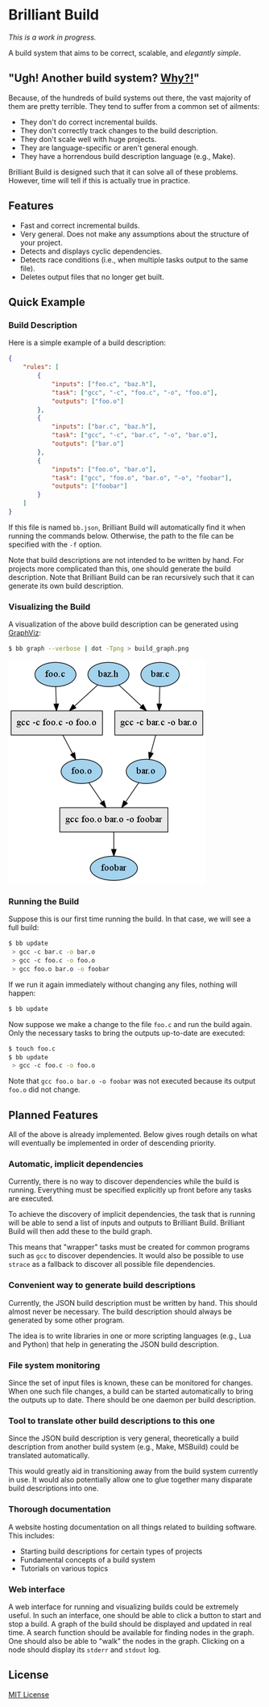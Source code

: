 # Brilliant Build

*This is a work in progress.*

A build system that aims to be correct, scalable, and *elegantly simple*.

## "Ugh! Another build system? [Why?!][relevant xkcd]"

[relevant xkcd]: https://xkcd.com/927/

Because, of the hundreds of build systems out there, the vast majority of them
are pretty terrible. They tend to suffer from a common set of ailments:

 * They don't do correct incremental builds.
 * They don't correctly track changes to the build description.
 * They don't scale well with huge projects.
 * They are language-specific or aren't general enough.
 * They have a horrendous build description language (e.g., Make).

Brilliant Build is designed such that it can solve all of these problems.
However, time will tell if this is actually true in practice.

## Features

 * Fast and correct incremental builds.
 * Very general. Does not make any assumptions about the structure of your
   project.
 * Detects and displays cyclic dependencies.
 * Detects race conditions (i.e., when multiple tasks output to the same file).
 * Deletes output files that no longer get built.

## Quick Example

### Build Description

Here is a simple example of a build description:

```json
{
    "rules": [
        {
            "inputs": ["foo.c", "baz.h"],
            "task": ["gcc", "-c", "foo.c", "-o", "foo.o"],
            "outputs": ["foo.o"]
        },
        {
            "inputs": ["bar.c", "baz.h"],
            "task": ["gcc", "-c", "bar.c", "-o", "bar.o"],
            "outputs": ["bar.o"]
        },
        {
            "inputs": ["foo.o", "bar.o"],
            "task": ["gcc", "foo.o", "bar.o", "-o", "foobar"],
            "outputs": ["foobar"]
        }
    ]
}
```

If this file is named `bb.json`, Brilliant Build will automatically find it when
running the commands below. Otherwise, the path to the file can be specified
with the `-f` option.

Note that build descriptions are not intended to be written by hand. For
projects more complicated than this, one should generate the build description.
Note that Brilliant Build can be ran recursively such that it can generate its
own build description.

### Visualizing the Build

A visualization of the above build description can be generated using
[GraphViz][]:

```bash
$ bb graph --verbose | dot -Tpng > build_graph.png
```
![Simple Task Graph](/docs/examples/basic/build.png)

[GraphViz]: http://www.graphviz.org/

### Running the Build

Suppose this is our first time running the build. In that case, we will see a
full build:

```bash
$ bb update
 > gcc -c bar.c -o bar.o
 > gcc -c foo.c -o foo.o
 > gcc foo.o bar.o -o foobar
```

If we run it again immediately without changing any files, nothing will happen:

```bash
$ bb update
```

Now suppose we make a change to the file `foo.c` and run the build again. Only
the necessary tasks to bring the outputs up-to-date are executed:

```bash
$ touch foo.c
$ bb update
 > gcc -c foo.c -o foo.o
```

Note that `gcc foo.o bar.o -o foobar` was not executed because its output
`foo.o` did not change.

## Planned Features

All of the above is already implemented. Below gives rough details on what will
eventually be implemented in order of descending priority.

### Automatic, implicit dependencies

Currently, there is no way to discover dependencies while the build is running.
Everything must be specified explicitly up front before any tasks are executed.

To achieve the discovery of implicit dependencies, the task that is running will
be able to send a list of inputs and outputs to Brilliant Build. Brilliant Build
will then add these to the build graph.

This means that "wrapper" tasks must be created for common programs such as
`gcc` to discover dependencies. It would also be possible to use `strace` as a
fallback to discover all possible file dependencies.

### Convenient way to generate build descriptions

Currently, the JSON build description must be written by hand. This should
almost never be necessary. The build description should always be generated by
some other program.

The idea is to write libraries in one or more scripting languages (e.g., Lua and
Python) that help in generating the JSON build description.

### File system monitoring

Since the set of input files is known, these can be monitored for changes. When
one such file changes, a build can be started automatically to bring the outputs
up to date. There should be one daemon per build description.

### Tool to translate other build descriptions to this one

Since the JSON build description is very general, theoretically a build
description from another build system (e.g., Make, MSBuild) could be translated
automatically.

This would greatly aid in transitioning away from the build system currently in
use. It would also potentially allow one to glue together many disparate build
descriptions into one.

### Thorough documentation

A website hosting documentation on all things related to building software. This
includes:

 * Starting build descriptions for certain types of projects
 * Fundamental concepts of a build system
 * Tutorials on various topics

### Web interface

A web interface for running and visualizing builds could be extremely useful. In
such an interface, one should be able to click a button to start and stop a
build. A graph of the build should be displayed and updated in real time. A
search function should be available for finding nodes in the graph. One should
also be able to "walk" the nodes in the graph. Clicking on a node should display
its `stderr` and `stdout` log.

## License

[MIT License](/LICENSE.md)
